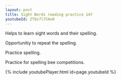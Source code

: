 ```yaml
---
layout: post
title: Sight Words reading practice 147
youtubeId: ZTQs7l7CHv0
---
```

 
 
Helps to learn sight words and their spelling.

Opportunitiy to repeat the spelling. 

Practice spelling. 
 
Practice for spelling bee competitions. 
 
{% include youtubePlayer.html id=page.youtubeId %}
 
 
